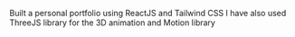 Built a personal portfolio using ReactJS and Tailwind CSS
I have also used ThreeJS library for the 3D animation and Motion library
